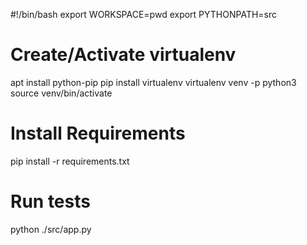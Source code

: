 #!/bin/bash
export WORKSPACE=pwd
export PYTHONPATH=src

# Create/Activate virtualenv
apt install python-pip
pip install virtualenv
virtualenv venv -p python3
source venv/bin/activate

# Install Requirements
pip install -r requirements.txt

# Run tests
python ./src/app.py